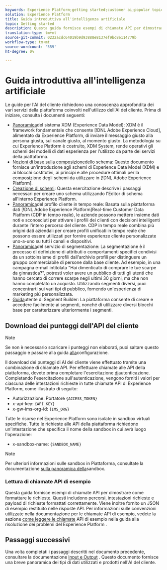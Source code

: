 ```yaml
---
keywords: Experience Platform;getting started;customer ai;popular topics
solution: Experience Platform
title: Guida introduttiva all'intelligenza artificiale
topic: Getting started
description: Questa guida fornisce esempi di chiamate API per dimostrare come formattare le richieste. Questi includono percorsi, intestazioni richieste e payload di richieste formattati correttamente.
translation-type: tm+mt
source-git-commit: 0232acdc64019b9d93888e8137ef9bc8e114779b
workflow-type: tm+mt
source-wordcount: '559'
ht-degree: 0%

---
```



# Guida introduttiva all&#39;intelligenza artificiale

Le guide per l&#39;AI del cliente richiedono una conoscenza approfondita dei vari servizi della piattaforma coinvolti nell&#39;utilizzo dell&#39;AI del cliente. Prima di iniziare, consulta i documenti seguenti:

- [Panoramica](../../xdm/home.md)del sistema XDM (Experience Data Model): XDM è il framework fondamentale che consente [!DNL Adobe Experience Cloud], alimentato da  Experience Platform, di inviare il messaggio giusto alla persona giusta, sul canale giusto, al momento giusto. La metodologia su cui  Experience Platform è costruito, XDM System, rende operativi gli schemi dei modelli di dati esperienza per l&#39;utilizzo da parte dei servizi della piattaforma.
- [Nozioni di base sulla composizione](../../xdm/schema/composition.md)dello schema: Questo documento fornisce un&#39;introduzione agli schemi di Experience Data Model (XDM) e ai blocchi costitutivi, ai principi e alle procedure ottimali per la composizione degli schemi da utilizzare in [!DNL Adobe Experience Platform].
- [Creazione di schemi](../../xdm/tutorials/create-schema-ui.md): Questa esercitazione descrive i passaggi necessari per creare uno schema utilizzando l&#39;Editor di schema all&#39;interno  Experience Platform.
- [Panoramica](../../rtcdp/overview.md)del profilo cliente in tempo reale: Basata sulla piattaforma dati [!DNL Adobe Experience Platform]Real-time Customer Data Platform (CDP in tempo reale), le aziende possono mettere insieme dati noti e sconosciuti per attivare i profili dei clienti con decisioni intelligenti durante l&#39;intero percorso del cliente. CDP in tempo reale combina più origini dati aziendali per creare profili unificati in tempo reale che possono essere utilizzati per fornire esperienze cliente personalizzate uno-a-uno su tutti i canali e dispositivi.
- [Panoramica](../../segmentation/home.md)del servizio di segmentazione: La segmentazione è il processo di definizione di attributi o comportamenti specifici condivisi da un sottoinsieme di profili dall&#39;archivio profili per distinguere un gruppo commerciabile di persone dalla base cliente. Ad esempio, in una campagna e-mail intitolata &quot;Hai dimenticato di comprare le tue scarpe da ginnastica?&quot;, potresti voler avere un pubblico di tutti gli utenti che hanno cercato di correre scarpe negli ultimi 30 giorni, ma che non hanno completato un acquisto. Utilizzando segmenti diversi, puoi concentrarti sui vari tipi di pubblico, fornendo un&#39;esperienza di marketing più personalizzata.
- [Guida](../../segmentation/tutorials/create-a-segment.md)utente di Segment Builder: La piattaforma consente di creare e accedere facilmente ai segmenti, nonché di utilizzare diversi blocchi base per caratterizzare ulteriormente i segmenti.

## Download dei punteggi dell&#39;API del cliente

>[!NOTE]
>
>Se non è necessario scaricare i punteggi non elaborati, puoi saltare questo passaggio e passare alla guida [alla](./user-guide/configure.md)configurazione.

Il download dei punteggi di AI del cliente viene effettuato tramite una combinazione di chiamate API. Per effettuare chiamate alle API della piattaforma, dovete prima completare l&#39;esercitazione [di](../../tutorials/authentication.md)autenticazione. Completando l&#39;esercitazione sull&#39;autenticazione, vengono forniti i valori per ciascuna delle intestazioni richieste in tutte  chiamate API di Experience Platform, come illustrato di seguito:

- Autorizzazione: Portatore `{ACCESS_TOKEN}`
- x-api-key: `{API_KEY}`
- x-gw-ims-org-id: `{IMS_ORG}`

Tutte le risorse nel  Experience Platform sono isolate in sandbox virtuali specifiche. Tutte le richieste alle API della piattaforma richiedono un&#39;intestazione che specifica il nome della sandbox in cui avrà luogo l&#39;operazione:

- x-sandbox-name: `{SANDBOX_NAME}`

>[!NOTE]
>
>Per ulteriori informazioni sulle sandbox in Piattaforma, consultate la documentazione [sulla panoramica della](../../sandboxes/home.md)sandbox.

### Lettura di chiamate API di esempio

Questa guida fornisce esempi di chiamate API per dimostrare come formattare le richieste. Questi includono percorsi, intestazioni richieste e payload di richieste formattati correttamente. Viene inoltre fornito un JSON di esempio restituito nelle risposte API. Per informazioni sulle convenzioni utilizzate nella documentazione per le chiamate API di esempio, vedete la sezione [come leggere le chiamate](../../landing/troubleshooting.md) API di esempio nella guida alla risoluzione dei problemi del Experience Platform .

## Passaggi successivi

Una volta completati i passaggi descritti nel documento precedente, consultare la documentazione [Input e Output](./input-output.md) . Questo documento fornisce una breve panoramica dei tipi di dati utilizzati e prodotti nell&#39;AI del cliente.